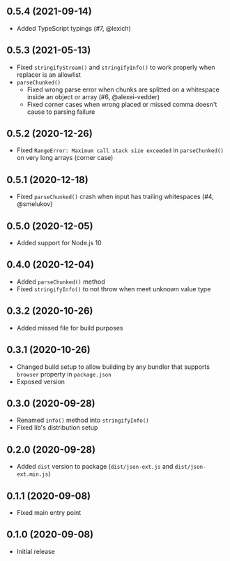 ## 0.5.4 (2021-09-14)

- Added TypeScript typings (#7, @lexich)

## 0.5.3 (2021-05-13)

- Fixed `stringifyStream()` and `stringifyInfo()` to work properly when replacer is an allowlist
- `parseChunked()`
    - Fixed wrong parse error when chunks are splitted on a whitespace inside an object or array (#6, @alexei-vedder)
    - Fixed corner cases when wrong placed or missed comma doesn't cause to parsing failure

## 0.5.2 (2020-12-26)

- Fixed `RangeError: Maximum call stack size exceeded` in `parseChunked()` on very long arrays (corner case)

## 0.5.1 (2020-12-18)

- Fixed `parseChunked()` crash when input has trailing whitespaces (#4, @smelukov)

## 0.5.0 (2020-12-05)

- Added support for Node.js 10

## 0.4.0 (2020-12-04)

- Added `parseChunked()` method
- Fixed `stringifyInfo()` to not throw when meet unknown value type

## 0.3.2 (2020-10-26)

- Added missed file for build purposes

## 0.3.1 (2020-10-26)

- Changed build setup to allow building by any bundler that supports `browser` property in `package.json`
- Exposed version

## 0.3.0 (2020-09-28)

- Renamed `info()` method into `stringifyInfo()`
- Fixed lib's distribution setup

## 0.2.0 (2020-09-28)

- Added `dist` version to package (`dist/json-ext.js` and `dist/json-ext.min.js`)

## 0.1.1 (2020-09-08)

- Fixed main entry point

## 0.1.0 (2020-09-08)

- Initial release
